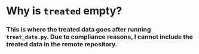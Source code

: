 # Why is `treated` empty?

### This is where the treated data goes after running `treat_data.py`. Due to compliance reasons, I cannot include the treated data in the remote repository.